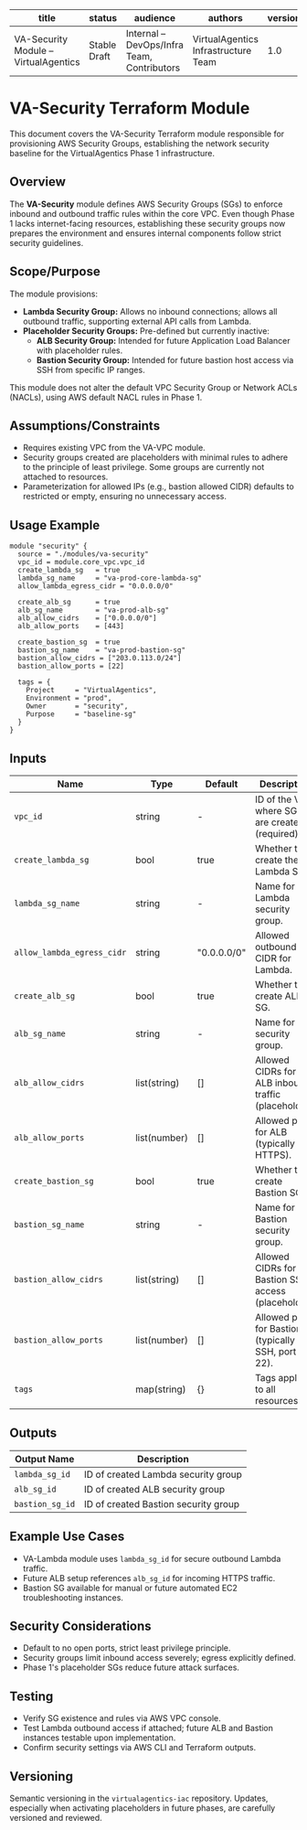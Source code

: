 
| title                               | status       | audience                                    | authors                             | version | date       | gpt_model         |
|-------------------------------------|--------------|---------------------------------------------|-------------------------------------|---------|------------|-------------------|
| VA-Security Module – VirtualAgentics| Stable Draft | Internal – DevOps/Infra Team, Contributors  | VirtualAgentics Infrastructure Team | 1.0     | 2025-06-14 | Generated by ChatGPT-4.5 |

# VA-Security Terraform Module

This document covers the VA-Security Terraform module responsible for provisioning AWS Security Groups, establishing the network security baseline for the VirtualAgentics Phase 1 infrastructure.

## Overview

The **VA-Security** module defines AWS Security Groups (SGs) to enforce inbound and outbound traffic rules within the core VPC. Even though Phase 1 lacks internet-facing resources, establishing these security groups now prepares the environment and ensures internal components follow strict security guidelines.

## Scope/Purpose

The module provisions:

- **Lambda Security Group:** Allows no inbound connections; allows all outbound traffic, supporting external API calls from Lambda.
- **Placeholder Security Groups:** Pre-defined but currently inactive:
  - **ALB Security Group:** Intended for future Application Load Balancer with placeholder rules.
  - **Bastion Security Group:** Intended for future bastion host access via SSH from specific IP ranges.

This module does not alter the default VPC Security Group or Network ACLs (NACLs), using AWS default NACL rules in Phase 1.

## Assumptions/Constraints

- Requires existing VPC from the VA-VPC module.
- Security groups created are placeholders with minimal rules to adhere to the principle of least privilege. Some groups are currently not attached to resources.
- Parameterization for allowed IPs (e.g., bastion allowed CIDR) defaults to restricted or empty, ensuring no unnecessary access.

## Usage Example

```hcl
module "security" {
  source = "./modules/va-security"
  vpc_id = module.core_vpc.vpc_id
  create_lambda_sg   = true
  lambda_sg_name     = "va-prod-core-lambda-sg"
  allow_lambda_egress_cidr = "0.0.0.0/0"

  create_alb_sg      = true
  alb_sg_name        = "va-prod-alb-sg"
  alb_allow_cidrs    = ["0.0.0.0/0"]
  alb_allow_ports    = [443]

  create_bastion_sg  = true
  bastion_sg_name    = "va-prod-bastion-sg"
  bastion_allow_cidrs = ["203.0.113.0/24"]
  bastion_allow_ports = [22]

  tags = {
    Project     = "VirtualAgentics",
    Environment = "prod",
    Owner       = "security",
    Purpose     = "baseline-sg"
  }
}
```

## Inputs

| Name                      | Type         | Default     | Description                                              |
|---------------------------|--------------|-------------|----------------------------------------------------------|
| `vpc_id`                  | string       | -           | ID of the VPC where SGs are created (required).          |
| `create_lambda_sg`        | bool         | true        | Whether to create the Lambda SG.                         |
| `lambda_sg_name`          | string       | -           | Name for Lambda security group.                          |
| `allow_lambda_egress_cidr`| string       | "0.0.0.0/0" | Allowed outbound CIDR for Lambda.                        |
| `create_alb_sg`           | bool         | true        | Whether to create ALB SG.                                |
| `alb_sg_name`             | string       | -           | Name for ALB security group.                             |
| `alb_allow_cidrs`         | list(string) | []          | Allowed CIDRs for ALB inbound traffic (placeholder).     |
| `alb_allow_ports`         | list(number) | []          | Allowed ports for ALB (typically HTTPS).                 |
| `create_bastion_sg`       | bool         | true        | Whether to create Bastion SG.                            |
| `bastion_sg_name`         | string       | -           | Name for Bastion security group.                         |
| `bastion_allow_cidrs`     | list(string) | []          | Allowed CIDRs for Bastion SSH access (placeholder).      |
| `bastion_allow_ports`     | list(number) | []          | Allowed ports for Bastion (typically SSH, port 22).      |
| `tags`                    | map(string)  | {}          | Tags applied to all resources.                           |

## Outputs

| Output Name      | Description                        |
|------------------|------------------------------------|
| `lambda_sg_id`   | ID of created Lambda security group|
| `alb_sg_id`      | ID of created ALB security group   |
| `bastion_sg_id`  | ID of created Bastion security group|

## Example Use Cases

- VA-Lambda module uses `lambda_sg_id` for secure outbound Lambda traffic.
- Future ALB setup references `alb_sg_id` for incoming HTTPS traffic.
- Bastion SG available for manual or future automated EC2 troubleshooting instances.

## Security Considerations

- Default to no open ports, strict least privilege principle.
- Security groups limit inbound access severely; egress explicitly defined.
- Phase 1's placeholder SGs reduce future attack surfaces.

## Testing

- Verify SG existence and rules via AWS VPC console.
- Test Lambda outbound access if attached; future ALB and Bastion instances testable upon implementation.
- Confirm security settings via AWS CLI and Terraform outputs.

## Versioning

Semantic versioning in the `virtualagentics-iac` repository. Updates, especially when activating placeholders in future phases, are carefully versioned and reviewed.
